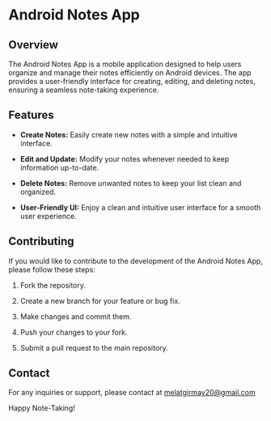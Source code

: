 # Android Notes App

## Overview

The Android Notes App is a mobile application designed to help users organize and manage their notes efficiently on Android devices. The app provides a user-friendly interface for creating, editing, and deleting notes, ensuring a seamless note-taking experience.

## Features

- **Create Notes:** Easily create new notes with a simple and intuitive interface.

- **Edit and Update:** Modify your notes whenever needed to keep information up-to-date.

- **Delete Notes:** Remove unwanted notes to keep your list clean and organized.

- **User-Friendly UI:** Enjoy a clean and intuitive user interface for a smooth user experience.



## Contributing

If you would like to contribute to the development of the Android Notes App, please follow these steps:

1. Fork the repository.

2. Create a new branch for your feature or bug fix.

3. Make changes and commit them.

4. Push your changes to your fork.

5. Submit a pull request to the main repository.

## Contact

For any inquiries or support, please contact at melatgirmay20@gmail.com

Happy Note-Taking!
